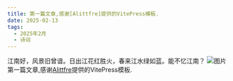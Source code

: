 ```yaml
---
title: 第一篇文章,感谢[Alittfre]提供的VitePress模板.
date: 2025-02-13
tags:
  - 2025年2月
  - 诗词
---
```

江南好，风景旧曾谙。日出江花红胜火，春来江水绿如蓝。能不忆江南？
![图片](https://w.wallhaven.cc/full/m3/wallhaven-m3xdg1.jpg)
第一篇文章,感谢[Alittfre](https://github.com/Alittfre/vitepress-theme-bluearchive)提供的VitePress模板.
